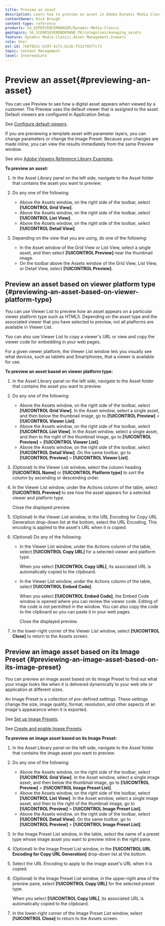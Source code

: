 ```yaml
---
title: Preview an asset
description: Learn how to preview an asset in Adobe Dynamic Media Classic.
contentOwner: Rick Brough
content-type: reference
products: SG_EXPERIENCEMANAGER/Dynamic-Media-Classic
geptopics: SG_SCENESEVENONDEMAND_PK/categories/managing_assets
feature: Dynamic Media Classic,Asset Management,Viewers
role: User
exl-id: 7e6f652c-b197-4171-b11b-f532795f7cf2
topic: Content Management
level: Intermediate
---
```

# Preview an asset{#previewing-an-asset}

You can use Preview to see how a digital asset appears when viewed by a customer. The Preview uses the default viewer that is assigned to the asset. Default viewers are configured in Application Setup.

See [Configure default viewers](application-setup.md#configuring_default_viewers).

If you are previewing a template asset with parameter layers, you can change parameters or change the Image Preset. Because your changes are made inline, you can view the results immediately from the same Preview window.

See also [Adobe Viewers Reference Library Examples](https://landing.adobe.com/en/na/dynamic-media/ctir-2755/live-demos.html).

**To preview an asset:**

1. In the Asset Library panel on the left side, navigate to the Asset folder that contains the asset you want to preview.
1. Do any one of the following:

    * Above the Assets window, on the right side of the toolbar, select **[!UICONTROL Grid View]**.
    * Above the Assets window, on the right side of the toolbar, select **[!UICONTROL List View]**.
    * Above the Assets window, on the right side of the toolbar, select **[!UICONTROL Detail View]**.

1. Depending on the view that you are using, do one of the following:

    * In the Asset window of the Grid View or List View, select a single asset, and then select **[!UICONTROL Preview]** near the thumbnail image.
    * On the toolbar above the Assets window of the Grid View, List View, or Detail View, select **[!UICONTROL Preview]**.

## Preview an asset based on viewer platform type {#previewing-an-asset-based-on-viewer-platform-type}

You can use Viewer List to preview how an asset appears on a particular viewer platform type such as HTML5. Depending on the asset type and the associated viewer that you have selected to preview, not all platforms are available in Viewer List.

You can also use Viewer List to copy a viewer's URL or view and copy the viewer code for embedding in your web pages.

For a given viewer platform, the Viewer List window lets you visually see what devices, such as tablets and Smartphones, that a viewer is available for use.

**To preview an asset based on viewer platform type:**

1. In the Asset Library panel on the left side, navigate to the Asset folder that contains the asset you want to preview.
1. Do any one of the following:

    * Above the Assets window, on the right side of the toolbar, select **[!UICONTROL Grid View]**. In the Asset window, select a single asset, and then below the thumbnail image, go to **[!UICONTROL Preview]** > **[!UICONTROL Viewer List]**.
    * Above the Assets window, on the right side of the toolbar, select **[!UICONTROL List View]**. In the Asset window, select a single asset, and then to the right of the thumbnail image, go to **[!UICONTROL Preview]** > **[!UICONTROL Viewer List]**.
    * Above the Assets window, on the right side of the toolbar, select **[!UICONTROL Detail View]**. On the same toolbar, go to **[!UICONTROL Preview]** > **[!UICONTROL Viewer List]**.

1. (Optional) In the Viewer List window, select the column heading **[!UICONTROL Name]** or **[!UICONTROL Platform type]** to sort the column by ascending or descending order.
1. In the Viewer List window, under the Actions column of the table, select **[!UICONTROL Preview]** to see how the asset appears for a selected viewer and platform type.

   Close the displayed preview.

1. (Optional) In the Viewer List window, in the URL Encoding for Copy URL Generation drop-down list at the bottom, select the URL Encoding. This encoding is applied to the asset's URL when it is copied.
1. (Optional) Do any of the following:

    * In the Viewer List window, under the Actions column of the table, select **[!UICONTROL Copy URL]** for a selected viewer and platform type.

      When you select **[!UICONTROL Copy URL]**, its associated URL is automatically copied to the clipboard.

    * In the Viewer List window, under the Actions column of the table, select **[!UICONTROL Embed Code]**.

      When you select **[!UICONTROL Embed Code]**, the Embed Code window is opened where you can review the viewer code. Editing of the code is not permitted in the window. You can also copy the code to the clipboard so you can paste it in your web pages.

      Close the displayed preview.

1. In the lower-right corner of the Viewer List window, select **[!UICONTROL Close]** to return to the Assets screen.

## Preview an image asset based on its Image Preset {#previewing-an-image-asset-based-on-its-image-preset}

You can preview an image asset based on its Image Preset to find out what your image looks like when it is delivered dynamically to your web site or application at different sizes.

An Image Preset is a collection of pre-defined settings. These settings change the size, image quality, format, resolution, and other aspects of an image's appearance when it is exported.

See [Set up Image Presets](setting-image-presets.md#setting_up_image_presets).

See [Create and enable Image Presets](creating-enabling-image-presets.md#creating_and_enabling_image_presets).

**To preview an image asset based on its Image Preset:**

1. In the Asset Library panel on the left side, navigate to the Asset folder that contains the image asset you want to preview.
1. Do any one of the following:

    * Above the Assets window, on the right side of the toolbar, select **[!UICONTROL Grid View]**. In the Asset window, select a single image asset, and then below the thumbnail image, go to **[!UICONTROL Preview]** > **[!UICONTROL Image Preset List]**.
    * Above the Assets window, on the right side of the toolbar, select **[!UICONTROL List View]**. In the Asset window, select a single image asset, and then to the right of the thumbnail image, go to **[!UICONTROL Preview]** > **[!UICONTROL Image Preset List]**.
    * Above the Assets window, on the right side of the toolbar, select **[!UICONTROL Detail View]**. On the same toolbar, go to **[!UICONTROL Preview]** > **[!UICONTROL Image Preset List]**.

1. In the Image Preset List window, in the table, select the name of a preset type whose image asset you want to preview inline in the right pane.
1. (Optional) In the Image Preset List window, in the **[!UICONTROL URL Encoding for Copy URL Generation]** drop-down list at the bottom.
1. Select the URL Encoding to apply to the image asset's URL when it is copied.
1. (Optional) In the Image Preset List window, in the upper-right area of the preview pane, select **[!UICONTROL Copy URL]** for the selected preset type.

   When you select **[!UICONTROL Copy URL]**, its associated URL is automatically copied to the clipboard.

1. In the lower-right corner of the Image Preset List window, select **[!UICONTROL Close]** to return to the Assets screen.
